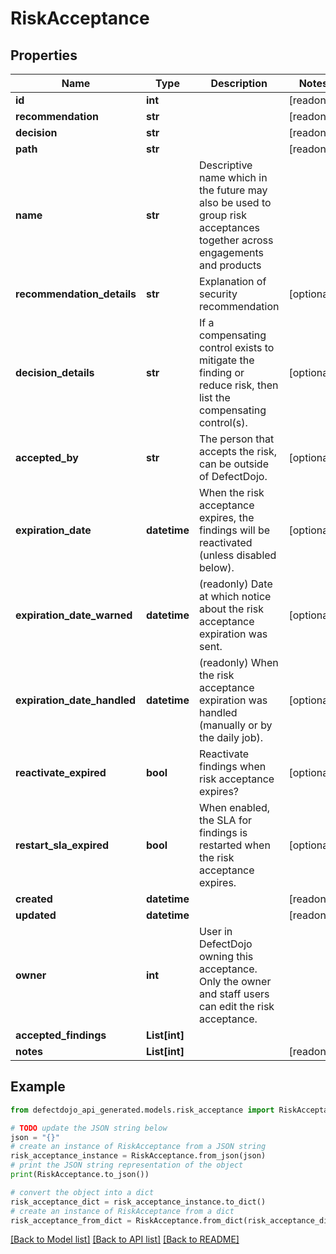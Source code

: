 # RiskAcceptance


## Properties

Name | Type | Description | Notes
------------ | ------------- | ------------- | -------------
**id** | **int** |  | [readonly] 
**recommendation** | **str** |  | [readonly] 
**decision** | **str** |  | [readonly] 
**path** | **str** |  | [readonly] 
**name** | **str** | Descriptive name which in the future may also be used to group risk acceptances together across engagements and products | 
**recommendation_details** | **str** | Explanation of security recommendation | [optional] 
**decision_details** | **str** | If a compensating control exists to mitigate the finding or reduce risk, then list the compensating control(s). | [optional] 
**accepted_by** | **str** | The person that accepts the risk, can be outside of DefectDojo. | [optional] 
**expiration_date** | **datetime** | When the risk acceptance expires, the findings will be reactivated (unless disabled below). | [optional] 
**expiration_date_warned** | **datetime** | (readonly) Date at which notice about the risk acceptance expiration was sent. | [optional] 
**expiration_date_handled** | **datetime** | (readonly) When the risk acceptance expiration was handled (manually or by the daily job). | [optional] 
**reactivate_expired** | **bool** | Reactivate findings when risk acceptance expires? | [optional] 
**restart_sla_expired** | **bool** | When enabled, the SLA for findings is restarted when the risk acceptance expires. | [optional] 
**created** | **datetime** |  | [readonly] 
**updated** | **datetime** |  | [readonly] 
**owner** | **int** | User in DefectDojo owning this acceptance. Only the owner and staff users can edit the risk acceptance. | 
**accepted_findings** | **List[int]** |  | 
**notes** | **List[int]** |  | [readonly] 

## Example

```python
from defectdojo_api_generated.models.risk_acceptance import RiskAcceptance

# TODO update the JSON string below
json = "{}"
# create an instance of RiskAcceptance from a JSON string
risk_acceptance_instance = RiskAcceptance.from_json(json)
# print the JSON string representation of the object
print(RiskAcceptance.to_json())

# convert the object into a dict
risk_acceptance_dict = risk_acceptance_instance.to_dict()
# create an instance of RiskAcceptance from a dict
risk_acceptance_from_dict = RiskAcceptance.from_dict(risk_acceptance_dict)
```
[[Back to Model list]](../README.md#documentation-for-models) [[Back to API list]](../README.md#documentation-for-api-endpoints) [[Back to README]](../README.md)


